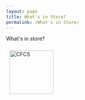 ```yaml
---
layout: page
title: What's in Store?
permalink: /What's in Store/
---
```



What's in store?

<!-- ![logo](/startjekyll/images/logo1.png) -->
<img src="/startjekyll/images/logo1.png" alt="CFCS" width="120" height="120" title="CFCS" float="left" margin=20px style="padding: 10px; float: left;">